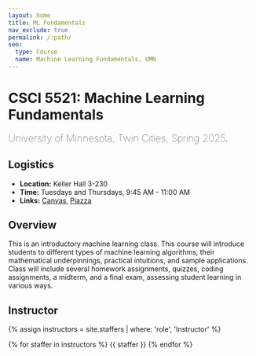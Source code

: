 ```yaml
---
layout: home
title: ML Fundamentals
nav_exclude: true
permalink: /:path/
seo:
  type: Course
  name: Machine Learning Fundamentals, UMN
---
```


# CSCI 5521: Machine Learning Fundamentals
<span style="font-weight: lighter; font-size: 20px">University of Minnesota, Twin Cities, Spring 2025</span>.

## Logistics

  <ul>
        <li><strong>Location:</strong> 	Keller Hall 3-230</li>
        <li><strong>Time:</strong> Tuesdays and Thursdays, 9:45 AM - 11:00 AM</li>
        <li><strong>Links:</strong> 
          <a href="https://canvas.umn.edu/courses/483222" target="https://canvas.umn.edu/courses/483222">Canvas</a>, 
          <a href="https://piazza.com/class/m62lzw04vc9q" target="https://piazza.com/class/m62lzw04vc9q">Piazza</a>
        </li>
  </ul>


## Overview

This is an introductory machine learning class. This course will introduce students to different types of machine learning algorithms, their mathematical underpinnings, practical intuitions, and sample applications. Class will include several homework assignments, quizzes, coding assignments, a midterm, and a final exam, assessing student learning in various ways.


## Instructor

<div>

{% assign instructors = site.staffers | where: 'role', 'Instructor' %}
<div class="role">
  {% for staffer in instructors %}
  {{ staffer }}
  {% endfor %}

</div>

